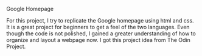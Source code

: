 Google Homepage

For this project, I try to replicate the Google homepage using html and css. It is a great project for beginners to get a feel of the two languages. Even though the code is not polished, I gained a greater understanding of how to organize and layout a webpage now. I got this project idea from The Odin Project.
